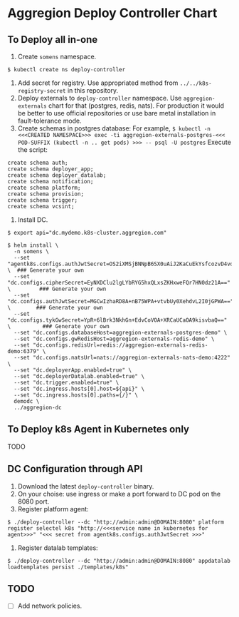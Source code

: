 # Aggregion Deploy Controller Chart

## To Deploy all in-one

1. Create `somens` namespace.
```
$ kubectl create ns deploy-controller
```
1. Add secret for registry. Use appropriated method from `../../k8s-registry-secret` in this repository.
1. Deploy externals to `deploy-controller` namespace. Use `aggregion-externals` chart for that (postgres, redis, nats).
   For production it would be better to use official repositories or use bare metal installation in fault-tolerance mode.
1. Create schemas in postgres database:
For example,
```$ kubectl -n <<<CREATED NAMESPACE>>> exec -ti aggregion-externals-postgres-<<< POD-SUFFIX (kubectl -n .. get pods) >>> -- psql -U postgres```
Execute the script:
```
create schema auth;
create schema deployer_app;
create schema deployer_datalab;
create schema notification;
create schema platform;
create schema provision;
create schema trigger;
create schema vcsint;
```
1. Install DC.
```
$ export api="dc.mydemo.k8s-cluster.aggregion.com"

$ helm install \
  -n somens \
  --set "agentk8s.configs.authJwtSecret=OS2iXMSjBNNpB6SX0uAiJ2KaCuEkYsfcozvD4vq8KA==" \  ### Generate your own
  --set "dc.configs.cipherSecret=EyNXDClu2lgLYbRYG5hxQLxsZKHxweFQr7HN0dz21A==" \         ### Generate your own
  --set "dc.configs.authJwtSecret=MGCwIzhaRD8A+nB75WPA+vtvbUy0XehdvL2I0jGPWA==" \        ### Generate your own
  --set "dc.configs.tykGwSecret=YpR+6lBrk3NkhGn+EdvCoVOA+XRCaUCaOA9kisvbaQ==" \          ### Generate your own
  --set "dc.configs.databaseHost=aggregion-externals-postgres-demo" \
  --set "dc.configs.gwRedisHost=aggregion-externals-redis-demo" \
  --set "dc.configs.redisUrl=redis://aggregion-externals-redis-demo:6379" \
  --set "dc.configs.natsUrl=nats://aggregion-externals-nats-demo:4222" \
  --set "dc.deployerApp.enabled=true" \
  --set "dc.deployerDatalab.enabled=true" \
  --set "dc.trigger.enabled=true" \
  --set "dc.ingress.hosts[0].host=${api}" \
  --set "dc.ingress.hosts[0].paths={/}" \
  demodc \
  ../aggregion-dc
```


## To Deploy k8s Agent in Kubernetes only

TODO


## DC Configuration through API

1. Download the latest `deploy-controller` binary.
1. On your choise: use ingress or make a port forward to DC pod on the 8080 port.
1. Register platform agent:
```
$ ./deploy-controller --dc "http://admin:admin@DOMAIN:8080" platform register selectel k8s "http://<<<service name in kubernetes for agent>>>" "<<< secret from agentk8s.configs.authJwtSecret >>>"
```
1. Register datalab templates:
```
$ ./deploy-controller --dc "http://admin:admin@DOMAIN:8080" appdatalab loadtemplates persist ./templates/k8s"
```


## TODO

- [ ] Add network policies.
